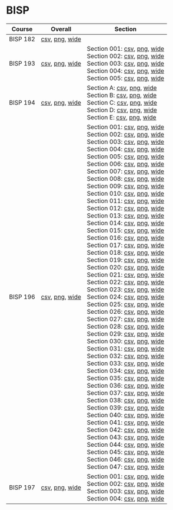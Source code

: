# BISP

| Course | Overall | Section |
| ------ | ------- | ------- |
| BISP 182 | [csv](https://github.com/UCSD-Historical-Enrollment-Data/2023Winter/blob/main/overall/BISP%20182.csv), [png](https://raw.githubusercontent.com/UCSD-Historical-Enrollment-Data/2023Winter/main/plot_overall/BISP%20182.png), [wide](https://raw.githubusercontent.com/UCSD-Historical-Enrollment-Data/2023Winter/main/plot_overall_wide/BISP%20182.png) |  |
| BISP 193 | [csv](https://github.com/UCSD-Historical-Enrollment-Data/2023Winter/blob/main/overall/BISP%20193.csv), [png](https://raw.githubusercontent.com/UCSD-Historical-Enrollment-Data/2023Winter/main/plot_overall/BISP%20193.png), [wide](https://raw.githubusercontent.com/UCSD-Historical-Enrollment-Data/2023Winter/main/plot_overall_wide/BISP%20193.png) | Section 001: [csv](https://github.com/UCSD-Historical-Enrollment-Data/2023Winter/blob/main/section/BISP%20193_001.csv), [png](https://raw.githubusercontent.com/UCSD-Historical-Enrollment-Data/2023Winter/main/plot_section/BISP%20193_001.png), [wide](https://raw.githubusercontent.com/UCSD-Historical-Enrollment-Data/2023Winter/main/plot_section_wide/BISP%20193_001.png)<br>Section 002: [csv](https://github.com/UCSD-Historical-Enrollment-Data/2023Winter/blob/main/section/BISP%20193_002.csv), [png](https://raw.githubusercontent.com/UCSD-Historical-Enrollment-Data/2023Winter/main/plot_section/BISP%20193_002.png), [wide](https://raw.githubusercontent.com/UCSD-Historical-Enrollment-Data/2023Winter/main/plot_section_wide/BISP%20193_002.png)<br>Section 003: [csv](https://github.com/UCSD-Historical-Enrollment-Data/2023Winter/blob/main/section/BISP%20193_003.csv), [png](https://raw.githubusercontent.com/UCSD-Historical-Enrollment-Data/2023Winter/main/plot_section/BISP%20193_003.png), [wide](https://raw.githubusercontent.com/UCSD-Historical-Enrollment-Data/2023Winter/main/plot_section_wide/BISP%20193_003.png)<br>Section 004: [csv](https://github.com/UCSD-Historical-Enrollment-Data/2023Winter/blob/main/section/BISP%20193_004.csv), [png](https://raw.githubusercontent.com/UCSD-Historical-Enrollment-Data/2023Winter/main/plot_section/BISP%20193_004.png), [wide](https://raw.githubusercontent.com/UCSD-Historical-Enrollment-Data/2023Winter/main/plot_section_wide/BISP%20193_004.png)<br>Section 005: [csv](https://github.com/UCSD-Historical-Enrollment-Data/2023Winter/blob/main/section/BISP%20193_005.csv), [png](https://raw.githubusercontent.com/UCSD-Historical-Enrollment-Data/2023Winter/main/plot_section/BISP%20193_005.png), [wide](https://raw.githubusercontent.com/UCSD-Historical-Enrollment-Data/2023Winter/main/plot_section_wide/BISP%20193_005.png) |
| BISP 194 | [csv](https://github.com/UCSD-Historical-Enrollment-Data/2023Winter/blob/main/overall/BISP%20194.csv), [png](https://raw.githubusercontent.com/UCSD-Historical-Enrollment-Data/2023Winter/main/plot_overall/BISP%20194.png), [wide](https://raw.githubusercontent.com/UCSD-Historical-Enrollment-Data/2023Winter/main/plot_overall_wide/BISP%20194.png) | Section A: [csv](https://github.com/UCSD-Historical-Enrollment-Data/2023Winter/blob/main/section/BISP%20194_A.csv), [png](https://raw.githubusercontent.com/UCSD-Historical-Enrollment-Data/2023Winter/main/plot_section/BISP%20194_A.png), [wide](https://raw.githubusercontent.com/UCSD-Historical-Enrollment-Data/2023Winter/main/plot_section_wide/BISP%20194_A.png)<br>Section B: [csv](https://github.com/UCSD-Historical-Enrollment-Data/2023Winter/blob/main/section/BISP%20194_B.csv), [png](https://raw.githubusercontent.com/UCSD-Historical-Enrollment-Data/2023Winter/main/plot_section/BISP%20194_B.png), [wide](https://raw.githubusercontent.com/UCSD-Historical-Enrollment-Data/2023Winter/main/plot_section_wide/BISP%20194_B.png)<br>Section C: [csv](https://github.com/UCSD-Historical-Enrollment-Data/2023Winter/blob/main/section/BISP%20194_C.csv), [png](https://raw.githubusercontent.com/UCSD-Historical-Enrollment-Data/2023Winter/main/plot_section/BISP%20194_C.png), [wide](https://raw.githubusercontent.com/UCSD-Historical-Enrollment-Data/2023Winter/main/plot_section_wide/BISP%20194_C.png)<br>Section D: [csv](https://github.com/UCSD-Historical-Enrollment-Data/2023Winter/blob/main/section/BISP%20194_D.csv), [png](https://raw.githubusercontent.com/UCSD-Historical-Enrollment-Data/2023Winter/main/plot_section/BISP%20194_D.png), [wide](https://raw.githubusercontent.com/UCSD-Historical-Enrollment-Data/2023Winter/main/plot_section_wide/BISP%20194_D.png)<br>Section E: [csv](https://github.com/UCSD-Historical-Enrollment-Data/2023Winter/blob/main/section/BISP%20194_E.csv), [png](https://raw.githubusercontent.com/UCSD-Historical-Enrollment-Data/2023Winter/main/plot_section/BISP%20194_E.png), [wide](https://raw.githubusercontent.com/UCSD-Historical-Enrollment-Data/2023Winter/main/plot_section_wide/BISP%20194_E.png) |
| BISP 196 | [csv](https://github.com/UCSD-Historical-Enrollment-Data/2023Winter/blob/main/overall/BISP%20196.csv), [png](https://raw.githubusercontent.com/UCSD-Historical-Enrollment-Data/2023Winter/main/plot_overall/BISP%20196.png), [wide](https://raw.githubusercontent.com/UCSD-Historical-Enrollment-Data/2023Winter/main/plot_overall_wide/BISP%20196.png) | Section 001: [csv](https://github.com/UCSD-Historical-Enrollment-Data/2023Winter/blob/main/section/BISP%20196_001.csv), [png](https://raw.githubusercontent.com/UCSD-Historical-Enrollment-Data/2023Winter/main/plot_section/BISP%20196_001.png), [wide](https://raw.githubusercontent.com/UCSD-Historical-Enrollment-Data/2023Winter/main/plot_section_wide/BISP%20196_001.png)<br>Section 002: [csv](https://github.com/UCSD-Historical-Enrollment-Data/2023Winter/blob/main/section/BISP%20196_002.csv), [png](https://raw.githubusercontent.com/UCSD-Historical-Enrollment-Data/2023Winter/main/plot_section/BISP%20196_002.png), [wide](https://raw.githubusercontent.com/UCSD-Historical-Enrollment-Data/2023Winter/main/plot_section_wide/BISP%20196_002.png)<br>Section 003: [csv](https://github.com/UCSD-Historical-Enrollment-Data/2023Winter/blob/main/section/BISP%20196_003.csv), [png](https://raw.githubusercontent.com/UCSD-Historical-Enrollment-Data/2023Winter/main/plot_section/BISP%20196_003.png), [wide](https://raw.githubusercontent.com/UCSD-Historical-Enrollment-Data/2023Winter/main/plot_section_wide/BISP%20196_003.png)<br>Section 004: [csv](https://github.com/UCSD-Historical-Enrollment-Data/2023Winter/blob/main/section/BISP%20196_004.csv), [png](https://raw.githubusercontent.com/UCSD-Historical-Enrollment-Data/2023Winter/main/plot_section/BISP%20196_004.png), [wide](https://raw.githubusercontent.com/UCSD-Historical-Enrollment-Data/2023Winter/main/plot_section_wide/BISP%20196_004.png)<br>Section 005: [csv](https://github.com/UCSD-Historical-Enrollment-Data/2023Winter/blob/main/section/BISP%20196_005.csv), [png](https://raw.githubusercontent.com/UCSD-Historical-Enrollment-Data/2023Winter/main/plot_section/BISP%20196_005.png), [wide](https://raw.githubusercontent.com/UCSD-Historical-Enrollment-Data/2023Winter/main/plot_section_wide/BISP%20196_005.png)<br>Section 006: [csv](https://github.com/UCSD-Historical-Enrollment-Data/2023Winter/blob/main/section/BISP%20196_006.csv), [png](https://raw.githubusercontent.com/UCSD-Historical-Enrollment-Data/2023Winter/main/plot_section/BISP%20196_006.png), [wide](https://raw.githubusercontent.com/UCSD-Historical-Enrollment-Data/2023Winter/main/plot_section_wide/BISP%20196_006.png)<br>Section 007: [csv](https://github.com/UCSD-Historical-Enrollment-Data/2023Winter/blob/main/section/BISP%20196_007.csv), [png](https://raw.githubusercontent.com/UCSD-Historical-Enrollment-Data/2023Winter/main/plot_section/BISP%20196_007.png), [wide](https://raw.githubusercontent.com/UCSD-Historical-Enrollment-Data/2023Winter/main/plot_section_wide/BISP%20196_007.png)<br>Section 008: [csv](https://github.com/UCSD-Historical-Enrollment-Data/2023Winter/blob/main/section/BISP%20196_008.csv), [png](https://raw.githubusercontent.com/UCSD-Historical-Enrollment-Data/2023Winter/main/plot_section/BISP%20196_008.png), [wide](https://raw.githubusercontent.com/UCSD-Historical-Enrollment-Data/2023Winter/main/plot_section_wide/BISP%20196_008.png)<br>Section 009: [csv](https://github.com/UCSD-Historical-Enrollment-Data/2023Winter/blob/main/section/BISP%20196_009.csv), [png](https://raw.githubusercontent.com/UCSD-Historical-Enrollment-Data/2023Winter/main/plot_section/BISP%20196_009.png), [wide](https://raw.githubusercontent.com/UCSD-Historical-Enrollment-Data/2023Winter/main/plot_section_wide/BISP%20196_009.png)<br>Section 010: [csv](https://github.com/UCSD-Historical-Enrollment-Data/2023Winter/blob/main/section/BISP%20196_010.csv), [png](https://raw.githubusercontent.com/UCSD-Historical-Enrollment-Data/2023Winter/main/plot_section/BISP%20196_010.png), [wide](https://raw.githubusercontent.com/UCSD-Historical-Enrollment-Data/2023Winter/main/plot_section_wide/BISP%20196_010.png)<br>Section 011: [csv](https://github.com/UCSD-Historical-Enrollment-Data/2023Winter/blob/main/section/BISP%20196_011.csv), [png](https://raw.githubusercontent.com/UCSD-Historical-Enrollment-Data/2023Winter/main/plot_section/BISP%20196_011.png), [wide](https://raw.githubusercontent.com/UCSD-Historical-Enrollment-Data/2023Winter/main/plot_section_wide/BISP%20196_011.png)<br>Section 012: [csv](https://github.com/UCSD-Historical-Enrollment-Data/2023Winter/blob/main/section/BISP%20196_012.csv), [png](https://raw.githubusercontent.com/UCSD-Historical-Enrollment-Data/2023Winter/main/plot_section/BISP%20196_012.png), [wide](https://raw.githubusercontent.com/UCSD-Historical-Enrollment-Data/2023Winter/main/plot_section_wide/BISP%20196_012.png)<br>Section 013: [csv](https://github.com/UCSD-Historical-Enrollment-Data/2023Winter/blob/main/section/BISP%20196_013.csv), [png](https://raw.githubusercontent.com/UCSD-Historical-Enrollment-Data/2023Winter/main/plot_section/BISP%20196_013.png), [wide](https://raw.githubusercontent.com/UCSD-Historical-Enrollment-Data/2023Winter/main/plot_section_wide/BISP%20196_013.png)<br>Section 014: [csv](https://github.com/UCSD-Historical-Enrollment-Data/2023Winter/blob/main/section/BISP%20196_014.csv), [png](https://raw.githubusercontent.com/UCSD-Historical-Enrollment-Data/2023Winter/main/plot_section/BISP%20196_014.png), [wide](https://raw.githubusercontent.com/UCSD-Historical-Enrollment-Data/2023Winter/main/plot_section_wide/BISP%20196_014.png)<br>Section 015: [csv](https://github.com/UCSD-Historical-Enrollment-Data/2023Winter/blob/main/section/BISP%20196_015.csv), [png](https://raw.githubusercontent.com/UCSD-Historical-Enrollment-Data/2023Winter/main/plot_section/BISP%20196_015.png), [wide](https://raw.githubusercontent.com/UCSD-Historical-Enrollment-Data/2023Winter/main/plot_section_wide/BISP%20196_015.png)<br>Section 016: [csv](https://github.com/UCSD-Historical-Enrollment-Data/2023Winter/blob/main/section/BISP%20196_016.csv), [png](https://raw.githubusercontent.com/UCSD-Historical-Enrollment-Data/2023Winter/main/plot_section/BISP%20196_016.png), [wide](https://raw.githubusercontent.com/UCSD-Historical-Enrollment-Data/2023Winter/main/plot_section_wide/BISP%20196_016.png)<br>Section 017: [csv](https://github.com/UCSD-Historical-Enrollment-Data/2023Winter/blob/main/section/BISP%20196_017.csv), [png](https://raw.githubusercontent.com/UCSD-Historical-Enrollment-Data/2023Winter/main/plot_section/BISP%20196_017.png), [wide](https://raw.githubusercontent.com/UCSD-Historical-Enrollment-Data/2023Winter/main/plot_section_wide/BISP%20196_017.png)<br>Section 018: [csv](https://github.com/UCSD-Historical-Enrollment-Data/2023Winter/blob/main/section/BISP%20196_018.csv), [png](https://raw.githubusercontent.com/UCSD-Historical-Enrollment-Data/2023Winter/main/plot_section/BISP%20196_018.png), [wide](https://raw.githubusercontent.com/UCSD-Historical-Enrollment-Data/2023Winter/main/plot_section_wide/BISP%20196_018.png)<br>Section 019: [csv](https://github.com/UCSD-Historical-Enrollment-Data/2023Winter/blob/main/section/BISP%20196_019.csv), [png](https://raw.githubusercontent.com/UCSD-Historical-Enrollment-Data/2023Winter/main/plot_section/BISP%20196_019.png), [wide](https://raw.githubusercontent.com/UCSD-Historical-Enrollment-Data/2023Winter/main/plot_section_wide/BISP%20196_019.png)<br>Section 020: [csv](https://github.com/UCSD-Historical-Enrollment-Data/2023Winter/blob/main/section/BISP%20196_020.csv), [png](https://raw.githubusercontent.com/UCSD-Historical-Enrollment-Data/2023Winter/main/plot_section/BISP%20196_020.png), [wide](https://raw.githubusercontent.com/UCSD-Historical-Enrollment-Data/2023Winter/main/plot_section_wide/BISP%20196_020.png)<br>Section 021: [csv](https://github.com/UCSD-Historical-Enrollment-Data/2023Winter/blob/main/section/BISP%20196_021.csv), [png](https://raw.githubusercontent.com/UCSD-Historical-Enrollment-Data/2023Winter/main/plot_section/BISP%20196_021.png), [wide](https://raw.githubusercontent.com/UCSD-Historical-Enrollment-Data/2023Winter/main/plot_section_wide/BISP%20196_021.png)<br>Section 022: [csv](https://github.com/UCSD-Historical-Enrollment-Data/2023Winter/blob/main/section/BISP%20196_022.csv), [png](https://raw.githubusercontent.com/UCSD-Historical-Enrollment-Data/2023Winter/main/plot_section/BISP%20196_022.png), [wide](https://raw.githubusercontent.com/UCSD-Historical-Enrollment-Data/2023Winter/main/plot_section_wide/BISP%20196_022.png)<br>Section 023: [csv](https://github.com/UCSD-Historical-Enrollment-Data/2023Winter/blob/main/section/BISP%20196_023.csv), [png](https://raw.githubusercontent.com/UCSD-Historical-Enrollment-Data/2023Winter/main/plot_section/BISP%20196_023.png), [wide](https://raw.githubusercontent.com/UCSD-Historical-Enrollment-Data/2023Winter/main/plot_section_wide/BISP%20196_023.png)<br>Section 024: [csv](https://github.com/UCSD-Historical-Enrollment-Data/2023Winter/blob/main/section/BISP%20196_024.csv), [png](https://raw.githubusercontent.com/UCSD-Historical-Enrollment-Data/2023Winter/main/plot_section/BISP%20196_024.png), [wide](https://raw.githubusercontent.com/UCSD-Historical-Enrollment-Data/2023Winter/main/plot_section_wide/BISP%20196_024.png)<br>Section 025: [csv](https://github.com/UCSD-Historical-Enrollment-Data/2023Winter/blob/main/section/BISP%20196_025.csv), [png](https://raw.githubusercontent.com/UCSD-Historical-Enrollment-Data/2023Winter/main/plot_section/BISP%20196_025.png), [wide](https://raw.githubusercontent.com/UCSD-Historical-Enrollment-Data/2023Winter/main/plot_section_wide/BISP%20196_025.png)<br>Section 026: [csv](https://github.com/UCSD-Historical-Enrollment-Data/2023Winter/blob/main/section/BISP%20196_026.csv), [png](https://raw.githubusercontent.com/UCSD-Historical-Enrollment-Data/2023Winter/main/plot_section/BISP%20196_026.png), [wide](https://raw.githubusercontent.com/UCSD-Historical-Enrollment-Data/2023Winter/main/plot_section_wide/BISP%20196_026.png)<br>Section 027: [csv](https://github.com/UCSD-Historical-Enrollment-Data/2023Winter/blob/main/section/BISP%20196_027.csv), [png](https://raw.githubusercontent.com/UCSD-Historical-Enrollment-Data/2023Winter/main/plot_section/BISP%20196_027.png), [wide](https://raw.githubusercontent.com/UCSD-Historical-Enrollment-Data/2023Winter/main/plot_section_wide/BISP%20196_027.png)<br>Section 028: [csv](https://github.com/UCSD-Historical-Enrollment-Data/2023Winter/blob/main/section/BISP%20196_028.csv), [png](https://raw.githubusercontent.com/UCSD-Historical-Enrollment-Data/2023Winter/main/plot_section/BISP%20196_028.png), [wide](https://raw.githubusercontent.com/UCSD-Historical-Enrollment-Data/2023Winter/main/plot_section_wide/BISP%20196_028.png)<br>Section 029: [csv](https://github.com/UCSD-Historical-Enrollment-Data/2023Winter/blob/main/section/BISP%20196_029.csv), [png](https://raw.githubusercontent.com/UCSD-Historical-Enrollment-Data/2023Winter/main/plot_section/BISP%20196_029.png), [wide](https://raw.githubusercontent.com/UCSD-Historical-Enrollment-Data/2023Winter/main/plot_section_wide/BISP%20196_029.png)<br>Section 030: [csv](https://github.com/UCSD-Historical-Enrollment-Data/2023Winter/blob/main/section/BISP%20196_030.csv), [png](https://raw.githubusercontent.com/UCSD-Historical-Enrollment-Data/2023Winter/main/plot_section/BISP%20196_030.png), [wide](https://raw.githubusercontent.com/UCSD-Historical-Enrollment-Data/2023Winter/main/plot_section_wide/BISP%20196_030.png)<br>Section 031: [csv](https://github.com/UCSD-Historical-Enrollment-Data/2023Winter/blob/main/section/BISP%20196_031.csv), [png](https://raw.githubusercontent.com/UCSD-Historical-Enrollment-Data/2023Winter/main/plot_section/BISP%20196_031.png), [wide](https://raw.githubusercontent.com/UCSD-Historical-Enrollment-Data/2023Winter/main/plot_section_wide/BISP%20196_031.png)<br>Section 032: [csv](https://github.com/UCSD-Historical-Enrollment-Data/2023Winter/blob/main/section/BISP%20196_032.csv), [png](https://raw.githubusercontent.com/UCSD-Historical-Enrollment-Data/2023Winter/main/plot_section/BISP%20196_032.png), [wide](https://raw.githubusercontent.com/UCSD-Historical-Enrollment-Data/2023Winter/main/plot_section_wide/BISP%20196_032.png)<br>Section 033: [csv](https://github.com/UCSD-Historical-Enrollment-Data/2023Winter/blob/main/section/BISP%20196_033.csv), [png](https://raw.githubusercontent.com/UCSD-Historical-Enrollment-Data/2023Winter/main/plot_section/BISP%20196_033.png), [wide](https://raw.githubusercontent.com/UCSD-Historical-Enrollment-Data/2023Winter/main/plot_section_wide/BISP%20196_033.png)<br>Section 034: [csv](https://github.com/UCSD-Historical-Enrollment-Data/2023Winter/blob/main/section/BISP%20196_034.csv), [png](https://raw.githubusercontent.com/UCSD-Historical-Enrollment-Data/2023Winter/main/plot_section/BISP%20196_034.png), [wide](https://raw.githubusercontent.com/UCSD-Historical-Enrollment-Data/2023Winter/main/plot_section_wide/BISP%20196_034.png)<br>Section 035: [csv](https://github.com/UCSD-Historical-Enrollment-Data/2023Winter/blob/main/section/BISP%20196_035.csv), [png](https://raw.githubusercontent.com/UCSD-Historical-Enrollment-Data/2023Winter/main/plot_section/BISP%20196_035.png), [wide](https://raw.githubusercontent.com/UCSD-Historical-Enrollment-Data/2023Winter/main/plot_section_wide/BISP%20196_035.png)<br>Section 036: [csv](https://github.com/UCSD-Historical-Enrollment-Data/2023Winter/blob/main/section/BISP%20196_036.csv), [png](https://raw.githubusercontent.com/UCSD-Historical-Enrollment-Data/2023Winter/main/plot_section/BISP%20196_036.png), [wide](https://raw.githubusercontent.com/UCSD-Historical-Enrollment-Data/2023Winter/main/plot_section_wide/BISP%20196_036.png)<br>Section 037: [csv](https://github.com/UCSD-Historical-Enrollment-Data/2023Winter/blob/main/section/BISP%20196_037.csv), [png](https://raw.githubusercontent.com/UCSD-Historical-Enrollment-Data/2023Winter/main/plot_section/BISP%20196_037.png), [wide](https://raw.githubusercontent.com/UCSD-Historical-Enrollment-Data/2023Winter/main/plot_section_wide/BISP%20196_037.png)<br>Section 038: [csv](https://github.com/UCSD-Historical-Enrollment-Data/2023Winter/blob/main/section/BISP%20196_038.csv), [png](https://raw.githubusercontent.com/UCSD-Historical-Enrollment-Data/2023Winter/main/plot_section/BISP%20196_038.png), [wide](https://raw.githubusercontent.com/UCSD-Historical-Enrollment-Data/2023Winter/main/plot_section_wide/BISP%20196_038.png)<br>Section 039: [csv](https://github.com/UCSD-Historical-Enrollment-Data/2023Winter/blob/main/section/BISP%20196_039.csv), [png](https://raw.githubusercontent.com/UCSD-Historical-Enrollment-Data/2023Winter/main/plot_section/BISP%20196_039.png), [wide](https://raw.githubusercontent.com/UCSD-Historical-Enrollment-Data/2023Winter/main/plot_section_wide/BISP%20196_039.png)<br>Section 040: [csv](https://github.com/UCSD-Historical-Enrollment-Data/2023Winter/blob/main/section/BISP%20196_040.csv), [png](https://raw.githubusercontent.com/UCSD-Historical-Enrollment-Data/2023Winter/main/plot_section/BISP%20196_040.png), [wide](https://raw.githubusercontent.com/UCSD-Historical-Enrollment-Data/2023Winter/main/plot_section_wide/BISP%20196_040.png)<br>Section 041: [csv](https://github.com/UCSD-Historical-Enrollment-Data/2023Winter/blob/main/section/BISP%20196_041.csv), [png](https://raw.githubusercontent.com/UCSD-Historical-Enrollment-Data/2023Winter/main/plot_section/BISP%20196_041.png), [wide](https://raw.githubusercontent.com/UCSD-Historical-Enrollment-Data/2023Winter/main/plot_section_wide/BISP%20196_041.png)<br>Section 042: [csv](https://github.com/UCSD-Historical-Enrollment-Data/2023Winter/blob/main/section/BISP%20196_042.csv), [png](https://raw.githubusercontent.com/UCSD-Historical-Enrollment-Data/2023Winter/main/plot_section/BISP%20196_042.png), [wide](https://raw.githubusercontent.com/UCSD-Historical-Enrollment-Data/2023Winter/main/plot_section_wide/BISP%20196_042.png)<br>Section 043: [csv](https://github.com/UCSD-Historical-Enrollment-Data/2023Winter/blob/main/section/BISP%20196_043.csv), [png](https://raw.githubusercontent.com/UCSD-Historical-Enrollment-Data/2023Winter/main/plot_section/BISP%20196_043.png), [wide](https://raw.githubusercontent.com/UCSD-Historical-Enrollment-Data/2023Winter/main/plot_section_wide/BISP%20196_043.png)<br>Section 044: [csv](https://github.com/UCSD-Historical-Enrollment-Data/2023Winter/blob/main/section/BISP%20196_044.csv), [png](https://raw.githubusercontent.com/UCSD-Historical-Enrollment-Data/2023Winter/main/plot_section/BISP%20196_044.png), [wide](https://raw.githubusercontent.com/UCSD-Historical-Enrollment-Data/2023Winter/main/plot_section_wide/BISP%20196_044.png)<br>Section 045: [csv](https://github.com/UCSD-Historical-Enrollment-Data/2023Winter/blob/main/section/BISP%20196_045.csv), [png](https://raw.githubusercontent.com/UCSD-Historical-Enrollment-Data/2023Winter/main/plot_section/BISP%20196_045.png), [wide](https://raw.githubusercontent.com/UCSD-Historical-Enrollment-Data/2023Winter/main/plot_section_wide/BISP%20196_045.png)<br>Section 046: [csv](https://github.com/UCSD-Historical-Enrollment-Data/2023Winter/blob/main/section/BISP%20196_046.csv), [png](https://raw.githubusercontent.com/UCSD-Historical-Enrollment-Data/2023Winter/main/plot_section/BISP%20196_046.png), [wide](https://raw.githubusercontent.com/UCSD-Historical-Enrollment-Data/2023Winter/main/plot_section_wide/BISP%20196_046.png)<br>Section 047: [csv](https://github.com/UCSD-Historical-Enrollment-Data/2023Winter/blob/main/section/BISP%20196_047.csv), [png](https://raw.githubusercontent.com/UCSD-Historical-Enrollment-Data/2023Winter/main/plot_section/BISP%20196_047.png), [wide](https://raw.githubusercontent.com/UCSD-Historical-Enrollment-Data/2023Winter/main/plot_section_wide/BISP%20196_047.png) |
| BISP 197 | [csv](https://github.com/UCSD-Historical-Enrollment-Data/2023Winter/blob/main/overall/BISP%20197.csv), [png](https://raw.githubusercontent.com/UCSD-Historical-Enrollment-Data/2023Winter/main/plot_overall/BISP%20197.png), [wide](https://raw.githubusercontent.com/UCSD-Historical-Enrollment-Data/2023Winter/main/plot_overall_wide/BISP%20197.png) | Section 001: [csv](https://github.com/UCSD-Historical-Enrollment-Data/2023Winter/blob/main/section/BISP%20197_001.csv), [png](https://raw.githubusercontent.com/UCSD-Historical-Enrollment-Data/2023Winter/main/plot_section/BISP%20197_001.png), [wide](https://raw.githubusercontent.com/UCSD-Historical-Enrollment-Data/2023Winter/main/plot_section_wide/BISP%20197_001.png)<br>Section 002: [csv](https://github.com/UCSD-Historical-Enrollment-Data/2023Winter/blob/main/section/BISP%20197_002.csv), [png](https://raw.githubusercontent.com/UCSD-Historical-Enrollment-Data/2023Winter/main/plot_section/BISP%20197_002.png), [wide](https://raw.githubusercontent.com/UCSD-Historical-Enrollment-Data/2023Winter/main/plot_section_wide/BISP%20197_002.png)<br>Section 003: [csv](https://github.com/UCSD-Historical-Enrollment-Data/2023Winter/blob/main/section/BISP%20197_003.csv), [png](https://raw.githubusercontent.com/UCSD-Historical-Enrollment-Data/2023Winter/main/plot_section/BISP%20197_003.png), [wide](https://raw.githubusercontent.com/UCSD-Historical-Enrollment-Data/2023Winter/main/plot_section_wide/BISP%20197_003.png)<br>Section 004: [csv](https://github.com/UCSD-Historical-Enrollment-Data/2023Winter/blob/main/section/BISP%20197_004.csv), [png](https://raw.githubusercontent.com/UCSD-Historical-Enrollment-Data/2023Winter/main/plot_section/BISP%20197_004.png), [wide](https://raw.githubusercontent.com/UCSD-Historical-Enrollment-Data/2023Winter/main/plot_section_wide/BISP%20197_004.png) |
